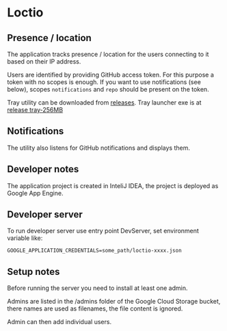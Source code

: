 Loctio
======

Presence / location
-------------------

The application tracks presence / location for the users connecting to it based on their IP address.

Users are identified by providing GitHub access token. For this purpose a token with no scopes is enough. If you
want to use notifications (see below), scopes `notifications` and `repo` should be present on the token. 

Tray utility can be downloaded from [releases](https://github.com/OpenGrabeso/loctio/releases). Tray launcher exe is at [release tray-256MB](https://github.com/gamatron/im/releases/tag/tray-256MB)

Notifications
-------------

The utility also listens for GitHub notifications and displays them.

Developer notes
---------------

The application project is created in InteliJ IDEA, the project is deployed as Google App Engine.

Developer server
----------------

To run developer server use entry point DevServer, set environment variable like:

`GOOGLE_APPLICATION_CREDENTIALS=some_path/loctio-xxxx.json`


Setup notes
-----------

Before running the server you need to install at least one admin. 

Admins are listed in the /admins folder of the Google Cloud Storage bucket, there names are used as filenames, the file
content is ignored.

Admin can then add individual users.

